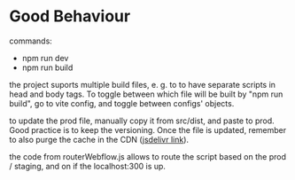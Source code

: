 # Good Behaviour

commands:

- npm run dev
- npm run build

the project suports multiple build files, e. g. to to have separate scripts in head and body tags. To toggle between which file will be built by "npm run build", go to vite config, and toggle between configs' objects.

to update the prod file, manually copy it from src/dist, and paste to prod. Good practice is to keep the versioning. Once the file is updated, remember to also purge the cache in the CDN ([jsdelivr link](https://www.jsdelivr.com/github)).

the code from routerWebflow.js allows to route the script based on the prod / staging, and on if the localhost:300 is up.
